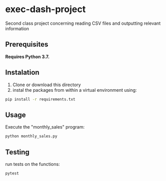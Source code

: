 # exec-dash-project
Second class project concerning reading CSV files and outputting relevant information

## Prerequisites

**Requires Python 3.7.**

## Instalation 
1. Clone or download this directory
2. instal the packages from within a virtual environment using:

```sh
pip install -r requirements.txt
```
## Usage

Execute the "monthly_sales" program:

```sh
python monthly_sales.py
```
## Testing

run tests on the functions:

```sh
pytest
```

